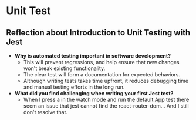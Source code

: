 # Unit Test

## Reflection about Introduction to Unit Testing with Jest

- **Why is automated testing important in software development?**
  - This will prevent regressions, and help ensure that new changes won't break existing functionality.
  - The clear test will form a documentation for expected behaviors.
  - Although writing tests takes time upfront, it reduces debugging time and manual testing efforts in the long run.
- **What did you find challenging when writing your first Jest test?**
  - When I press a in the watch mode and run the default App test there seem an issue that jest cannot find the react-router-dom... And I still don't resolve that.
